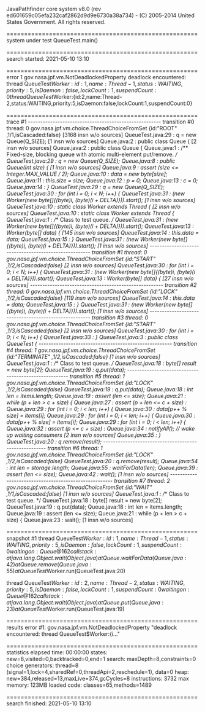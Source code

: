 JavaPathfinder core system v8.0 (rev ed601659c05efa232caf2862d9d9e6730a38a734) - (C) 2005-2014 United States Government. All rights reserved.


====================================================== system under test
QueueTest.main()

====================================================== search started: 2021-05-10 13:10

====================================================== error 1
gov.nasa.jpf.vm.NotDeadlockedProperty
deadlock encountered:
  thread QueueTest$Worker:{id:1,name:Thread-1,status:WAITING,priority:5,isDaemon:false,lockCount:1,suspendCount:0}
  thread QueueTest$Worker:{id:2,name:Thread-2,status:WAITING,priority:5,isDaemon:false,lockCount:1,suspendCount:0}


====================================================== trace #1
------------------------------------------------------ transition #0 thread: 0
gov.nasa.jpf.vm.choice.ThreadChoiceFromSet {id:"ROOT" ,1/1,isCascaded:false}
      [3168 insn w/o sources]
  QueueTest.java:29              : q = new Queue(Q_SIZE);
      [1 insn w/o sources]
  Queue.java:2                   : public class Queue {
      [2 insn w/o sources]
  Queue.java:2                   : public class Queue {
  Queue.java:1                   : /** Fixed-size, blocking queue with atomic multi-element put/remove. */
  QueueTest.java:29              : q = new Queue(Q_SIZE);
  Queue.java:8                   : public Queue(int size) {
      [1 insn w/o sources]
  Queue.java:9                   : assert (size <= Integer.MAX_VALUE / 2);
  Queue.java:10                  : data = new byte[size];
  Queue.java:11                  : this.size = size;
  Queue.java:12                  : p = 0;
  Queue.java:13                  : c = 0;
  Queue.java:14                  : }
  QueueTest.java:29              : q = new Queue(Q_SIZE);
  QueueTest.java:30              : for (int i = 0; i < N; i++) {
  QueueTest.java:31              : (new Worker(new byte[]{(byte)i, (byte)(i + DELTA)})).start();
      [1 insn w/o sources]
  QueueTest.java:10              : static class Worker extends Thread {
      [2 insn w/o sources]
  QueueTest.java:10              : static class Worker extends Thread {
  QueueTest.java:1               : /** Class to test queue. */
  QueueTest.java:31              : (new Worker(new byte[]{(byte)i, (byte)(i + DELTA)})).start();
  QueueTest.java:13              : Worker(byte[] data) {
      [145 insn w/o sources]
  QueueTest.java:14              : this.data = data;
  QueueTest.java:15              : }
  QueueTest.java:31              : (new Worker(new byte[]{(byte)i, (byte)(i + DELTA)})).start();
      [1 insn w/o sources]
------------------------------------------------------ transition #1 thread: 0
gov.nasa.jpf.vm.choice.ThreadChoiceFromSet {id:"START" ,1/2,isCascaded:false}
      [2 insn w/o sources]
  QueueTest.java:30              : for (int i = 0; i < N; i++) {
  QueueTest.java:31              : (new Worker(new byte[]{(byte)i, (byte)(i + DELTA)})).start();
  QueueTest.java:13              : Worker(byte[] data) {
      [27 insn w/o sources]
------------------------------------------------------ transition #2 thread: 0
gov.nasa.jpf.vm.choice.ThreadChoiceFromSet {id:"LOCK" ,1/2,isCascaded:false}
      [119 insn w/o sources]
  QueueTest.java:14              : this.data = data;
  QueueTest.java:15              : }
  QueueTest.java:31              : (new Worker(new byte[]{(byte)i, (byte)(i + DELTA)})).start();
      [1 insn w/o sources]
------------------------------------------------------ transition #3 thread: 0
gov.nasa.jpf.vm.choice.ThreadChoiceFromSet {id:"START" ,1/3,isCascaded:false}
      [2 insn w/o sources]
  QueueTest.java:30              : for (int i = 0; i < N; i++) {
  QueueTest.java:33              : }
  QueueTest.java:3               : public class QueueTest {
------------------------------------------------------ transition #4 thread: 1
gov.nasa.jpf.vm.choice.ThreadChoiceFromSet {id:"TERMINATE" ,1/2,isCascaded:false}
      [1 insn w/o sources]
  QueueTest.java:1               : /** Class to test queue. */
  QueueTest.java:18              : byte[] result = new byte[2];
  QueueTest.java:19              : q.put(data);
------------------------------------------------------ transition #5 thread: 1
gov.nasa.jpf.vm.choice.ThreadChoiceFromSet {id:"LOCK" ,1/2,isCascaded:false}
  QueueTest.java:19              : q.put(data);
  Queue.java:18                  : int len = items.length;
  Queue.java:19                  : assert (len <= size);
  Queue.java:21                  : while (p + len > c + size) {
  Queue.java:27                  : assert (p + len <= c + size) :
  Queue.java:29                  : for (int i = 0; i < len; i++) {
  Queue.java:30                  : data[p++ % size] = items[i];
  Queue.java:29                  : for (int i = 0; i < len; i++) {
  Queue.java:30                  : data[p++ % size] = items[i];
  Queue.java:29                  : for (int i = 0; i < len; i++) {
  Queue.java:32                  : assert (p <= c + size) :
  Queue.java:34                  : notifyAll(); // wake up waiting consumers
      [2 insn w/o sources]
  Queue.java:35                  : }
  QueueTest.java:20              : q.remove(result);
------------------------------------------------------ transition #6 thread: 1
gov.nasa.jpf.vm.choice.ThreadChoiceFromSet {id:"LOCK" ,1/2,isCascaded:false}
  QueueTest.java:20              : q.remove(result);
  Queue.java:54                  : int len = storage.length;
  Queue.java:55                  : waitForData(len);
  Queue.java:39                  : assert (len <= size);
  Queue.java:42                  : wait();
      [1 insn w/o sources]
------------------------------------------------------ transition #7 thread: 2
gov.nasa.jpf.vm.choice.ThreadChoiceFromSet {id:"WAIT" ,1/1,isCascaded:false}
      [1 insn w/o sources]
  QueueTest.java:1               : /** Class to test queue. */
  QueueTest.java:18              : byte[] result = new byte[2];
  QueueTest.java:19              : q.put(data);
  Queue.java:18                  : int len = items.length;
  Queue.java:19                  : assert (len <= size);
  Queue.java:21                  : while (p + len > c + size) {
  Queue.java:23                  : wait();
      [1 insn w/o sources]

====================================================== snapshot #1
thread QueueTest$Worker:{id:1,name:Thread-1,status:WAITING,priority:5,isDaemon:false,lockCount:1,suspendCount:0}
  waiting on: Queue@162
  call stack:
        at java.lang.Object.wait(Object.java)
        at Queue.waitForData(Queue.java:42)
        at Queue.remove(Queue.java:55)
        at QueueTest$Worker.run(QueueTest.java:20)

thread QueueTest$Worker:{id:2,name:Thread-2,status:WAITING,priority:5,isDaemon:false,lockCount:1,suspendCount:0}
  waiting on: Queue@162
  call stack:
        at java.lang.Object.wait(Object.java)
        at Queue.put(Queue.java:23)
        at QueueTest$Worker.run(QueueTest.java:19)


====================================================== results
error #1: gov.nasa.jpf.vm.NotDeadlockedProperty "deadlock encountered:   thread QueueTest$Worker:{i..."

====================================================== statistics
elapsed time:       00:00:00
states:             new=8,visited=0,backtracked=0,end=1
search:             maxDepth=8,constraints=0
choice generators:  thread=8 (signal=1,lock=4,sharedRef=0,threadApi=2,reschedule=1), data=0
heap:               new=384,released=13,maxLive=374,gcCycles=8
instructions:       3732
max memory:         123MB
loaded code:        classes=65,methods=1489

====================================================== search finished: 2021-05-10 13:10